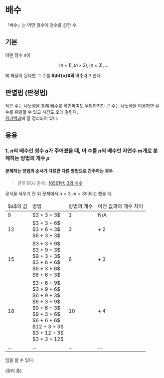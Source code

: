 배수
====
「배수」는 어떤 정수에 정수를 곱한 수.

기본
----
어떤 정수 $n$이

$$(n \times 1), (n \times 2), (n \times 3), ...$$

에 해당이 된다면 그 수를 **$\bf{n}$의 배수**라고 한다.

판별법 (판정법)
---------------
작은 수는 나눗셈을 통해 배수를 확인하여도 무방하지만 큰 수는 나눗셈을 이용하면 실수를 유발할 수 있고 시간도 오래 걸린다.  
[위키백과](https://ko.wikipedia.org/wiki/배수_판정법)에 잘 정리되어 있다.

응용
----
### 1. $n$의 배수인 정수 $a$가 주어졌을 때, 이 수를 $n$의 배수인 자연수 $m$개로 분해하는 방법의 개수 $p$

#### 분해하는 방법의 순서가 다르면 다른 방법으로 간주하는 경우
> 관련 BOJ 문제 : [16561번: 3의 배수](https://www.acmicpc.net/problem/16561)

공식을 세우기 전 위 문제에서 $n = 3, m = 3$이라고 했을 때,

<table>
    <thead>
        <tr>
            <td>$a$의 값</td>
            <td>방법</td>
            <td>방법의 개수</td>
            <td>이전 값과의 개수 차이</td>
        </tr>
    </thead>
    <tbody>
    <tr>
        <td>9</td>
        <td>$3 + 3 + 3$</td>
        <td>1</td>
        <td>N/A</td>
    </tr>
        <tr>
            <td>12</td>
            <td>$3 + 3 + 6$<br>$3 + 6 + 3$<br>$6 + 3 + 3$</td>
            <td>3</td>
            <td>+ 2</td>
        </tr>
        <tr>
            <td>15</td>
            <td>$3 + 3 + 9$<br>$3 + 9 + 3$<br>$9 + 3 + 3$<br>$3 + 6 + 6$<br>$6 + 3 + 6$<br>$6 + 6 + 3$</td>
            <td>6</td>
            <td>+ 3</td>
        </tr>
        <tr>
            <td>18</td>
            <td>$3 + 6 + 9$<br>$3 + 9 + 6$<br>$6 + 9 + 3$<br>$6 + 3 + 9$<br>$9 + 6 + 3$<br>$9 + 3 + 6$<br>$6 + 6 + 6$<br>$12 + 3 + 3$<br>$3 + 12 + 3$<br>$3 + 3 + 12$</td>
            <td>10</td>
            <td>+ 4</td>
        </tr>
        <tr>
            <td>...</td>
            <td>...</td>
            <td>...</td>
            <td>...</td>
        </tr>
    </tbody>
</table>

임을 알 수 있다.

(정리 중)

